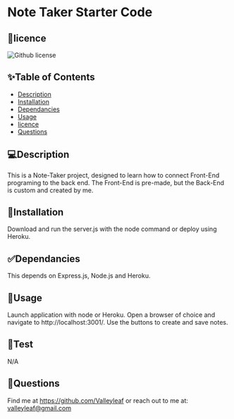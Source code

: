 # Note Taker Starter Code

## 📝licence
![Github license](https://img.shields.io/badge/license-MIT,-green.svg)

## ✨Table of Contents
* [Description](#Description)
* [Installation](#Installation)
* [Dependancies](#Dependancies)
* [Usage](#Usage)
* [licence](#licence)
* [Questions](#Questions)

## 💻Description
This is a Note-Taker project, designed to learn how to connect Front-End programing to the back end. The Front-End is pre-made, but the Back-End is custom and created by me.

## 🚨Installation
Download and run the server.js with the node command or deploy using Heroku.

## ✅Dependancies
This depends on Express.js, Node.js and Heroku.

## 🚀Usage
Launch application with node or Heroku. Open a browser of choice and navigate to http://localhost:3001/. Use the buttons to create and save notes.

## 💊Test
N/A

## 👤Questions
Find me at https://github.com/Valleyleaf or reach out to me
at: valleyleaf@gmail.com

